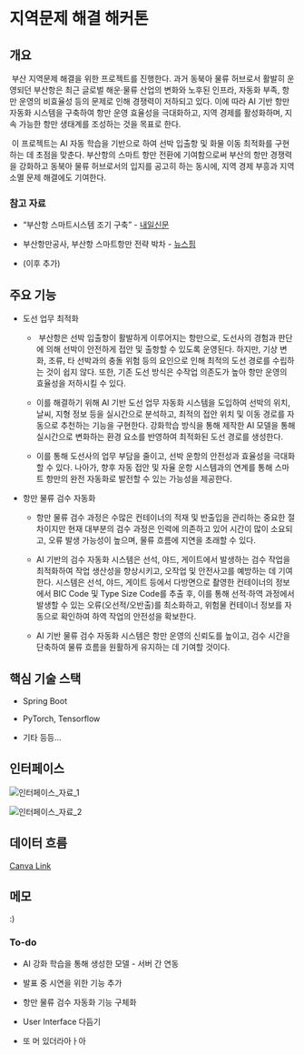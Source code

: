 # 지역문제 해결 해커톤

## 개요

&nbsp;부산 지역문제 해결을 위한 프로젝트를 진행한다. 과거 동북아 물류 허브로서 활발히 운영되던 부산항은 최근 글로벌 해운·물류 산업의 변화와 노후된 인프라, 자동화 부족, 항만 운영의 비효율성 등의 문제로 인해 경쟁력이 저하되고 있다. 이에 따라 AI 기반 항만 자동화 시스템을 구축하여 항만 운영 효율성을 극대화하고, 지역 경제를 활성화하며, 지속 가능한 항만 생태계를 조성하는 것을 목표로 한다.

&nbsp;이 프로젝트는 AI 자동 학습을 기반으로 하여 선박 입출항 및 화물 이동 최적화를 구현하는 데 초점을 맞춘다. 부산항의 스마트 항만 전환에 기여함으로써 부산의 항만 경쟁력을 강화하고 동북아 물류 허브로서의 입지를 공고히 하는 동시에, 지역 경제 부흥과 지역 소멸 문제 해결에도 기여한다.


### 참고 자료

- “부산항 스마트시스템 조기 구축” - [내일신문](https://www.naeil.com/news/read/537644)

- 부산항만공사, 부산항 스마트항만 전략 박차 - [뉴스핌](https://www.newspim.com/news/view/20250113001088)

- (이후 추가)


## 주요 기능

- 도선 업무 최적화

  -  부산항은 선박 입출항이 활발하게 이루어지는 항만으로, 도선사의 경험과 판단에 의해 선박이 안전하게 접안 및 출항할 수 있도록 운영된다. 하지만, 기상 변화, 조류, 타 선박과의 충돌 위험 등의 요인으로 인해 최적의 도선 경로를 수립하는 것이 쉽지 않다. 또한, 기존 도선 방식은 수작업 의존도가 높아 항만 운영의 효율성을 저하시킬 수 있다.
  
  - 이를 해결하기 위해 AI 기반 도선 업무 자동화 시스템을 도입하여 선박의 위치, 날씨, 지형 정보 등을 실시간으로 분석하고, 최적의 접안 위치 및 이동 경로를 자동으로 추천하는 기능을 구현한다. 강화학습 방식을 통해 제작한 AI 모델을 통해 실시간으로 변화하는 환경 요소를 반영하여 최적화된 도선 경로를 생성한다.
  
  - 이를 통해 도선사의 업무 부담을 줄이고, 선박 운항의 안전성과 효율성을 극대화할 수 있다. 나아가, 향후 자동 접안 및 자율 운항 시스템과의 연계를 통해 스마트 항만의 완전 자동화로 발전할 수 있는 가능성을 제공한다.

- 항만 물류 검수 자동화

  - 항만 물류 검수 과정은 수많은 컨테이너의 적재 및 반출입을 관리하는 중요한 절차이지만 현재 대부분의 검수 과정은 인력에 의존하고 있어 시간이 많이 소요되고, 오류 발생 가능성이 높으며, 물류 흐름에 지연을 초래할 수 있다.

  - AI 기반의 검수 자동화 시스템은 선석, 야드, 게이트에서 발생하는 검수 작업을 최적화하여 작업 생산성을 향상시키고, 오작업 및 안전사고를 예방하는 데 기여한다. 시스템은 선석, 야드, 게이트 등에서 다방면으로 촬영한 컨테이너의 정보에서 BIC Code 및 Type Size Code를 추출 후, 이를 통해 선적·하역 과정에서 발생할 수 있는 오류(오선적/오반출)를 최소화하고, 위험물 컨테이너 정보를 자동으로 확인하여 하역 작업의 안전성을 확보한다.

  - AI 기반 물류 검수 자동화 시스템은 항만 운영의 신뢰도를 높이고, 검수 시간을 단축하여 물류 흐름을 원활하게 유지하는 데 기여할 것이다.


## 핵심 기술 스택

- Spring Boot

- PyTorch, Tensorflow

- 기타 등등...


## 인터페이스

![인터페이스_자료_1](https://github.com/nacho2407/marine_copilot/blob/main/etc/img/interface_1.jpg)

![인터페이스_자료_2](https://github.com/nacho2407/marine_copilot/blob/main/etc/img/interface_2.jpg)


## 데이터 흐름

[Canva Link](https://www.canva.com/design/DAGe4qcUVzM/9yD7shNlYk-8l3d44qNUvQ/view?utm_content=DAGe4qcUVzM&utm_campaign=designshare&utm_medium=link2&utm_source=uniquelinks&utlId=h13892caa96)


## 메모

:)

### To-do

- AI 강화 학습을 통해 생성한 모델 - 서버 간 연동

- 발표 중 시연을 위한 기능 추가

- 항만 물류 검수 자동화 기능 구체화

- User Interface 다듬기

- 또 머 있더라아ㅏ아
